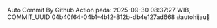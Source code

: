 Auto Commit By Github Action pada: 2025-09-30 08:37:27 WIB, COMMIT_UUID 04b40f64-04b1-4b12-812b-db4e127ad668 #autohijau🗿
